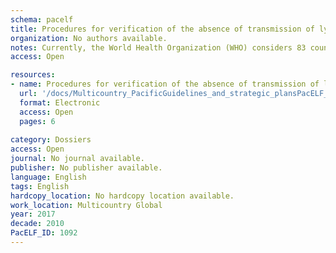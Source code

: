 ```yaml
---
schema: pacelf
title: Procedures for verification of the absence of transmission of lymphatic filariasis (draft)
organization: No authors available.
notes: Currently, the World Health Organization (WHO) considers 83 countries endemic for lymphatic filariasis. In some of these countries, recent evidence suggests that transmission may have been interrupted. This document 1) outlines a proposed process for international verification of the interruption of transmission of lymphatic filariasis from formerly-endemic countries; and 2) provides a proposed format for the dossier that must be submitted by the Ministry of Health (MoH) of formerly-endemic countries to request official verification from WHO.
access: Open

resources:
- name: Procedures for verification of the absence of transmission of lymphatic filariasis (draft)
  url: '/docs/Multicountry_PacificGuidelines_and_strategic_plansPacELF_1092_Draft_dossier_contents-june9.pdf'
  format: Electronic
  access: Open
  pages: 6
 
category: Dossiers
access: Open
journal: No journal available.
publisher: No publisher available. 
language: English 
tags: English 
hardcopy_location: No hardcopy location available.
work_location: Multicountry Global
year: 2017
decade: 2010
PacELF_ID: 1092
---
```

